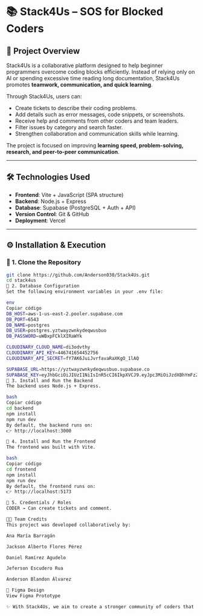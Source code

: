 # 📚 Stack4Us – SOS for Blocked Coders

## 🚀 Project Overview
Stack4Us is a collaborative platform designed to help beginner programmers overcome coding blocks efficiently. Instead of relying only on AI or spending excessive time reading long documentation, Stack4Us promotes **teamwork, communication, and quick learning**.  

Through Stack4Us, users can:  
- Create tickets to describe their coding problems.  
- Add details such as error messages, code snippets, or screenshots.  
- Receive help and comments from other coders and team leaders.  
- Filter issues by category and search faster.  
- Strengthen collaboration and communication skills while learning.  

The project is focused on improving **learning speed, problem-solving, research, and peer-to-peer communication**.  

---

## 🛠️ Technologies Used
- **Frontend**: Vite + JavaScript (SPA structure)  
- **Backend**: Node.js + Express  
- **Database**: Supabase (PostgreSQL + Auth + API)  
- **Version Control**: Git & GitHub  
- **Deployment**: Vercel  

---

## ⚙️ Installation & Execution

### 🔹 1. Clone the Repository
```bash
git clone https://github.com/Anderson030/Stack4Us.git
cd stack4us
🔹 2. Database Configuration
Set the following environment variables in your .env file:

env
Copiar código
DB_HOST=aws-1-us-east-2.pooler.supabase.com
DB_PORT=6543
DB_NAME=postgres
DB_USER=postgres.yztwayzwnkydeqwusbuo
DB_PASSWORD=uWBxpFCklXIRaWYk

CLOUDINARY_CLOUD_NAME=di3odvthy
CLOUDINARY_API_KEY=446741654452756
CLOUDINARY_API_SECRET=fY7AK6JuiJvrfavaRaXKgO_1lAQ

SUPABASE_URL=https://yztwayzwnkydeqwusbuo.supabase.co
SUPABASE_KEY=eyJhbGciOiJIUzI1NiIsInR5cCI6IkpXVCJ9.eyJpc3MiOiJzdXBhYmFzZSIsInJlZiI6Inl6dHdheXp3bmt5ZGVxd3VzYnVvIiwicm9sZSI6InNlcnZpY2Vfcm9sZSIsImlhdCI6MTc1NTcxMjYyMywiZXhwIjoyMDcxMjg4NjIzfQ.iuS21FagqyaxarvwhCWTWpiU7o9SgK5FWXjO2JjuQ98
🔹 3. Install and Run the Backend
The backend uses Node.js + Express.

bash
Copiar código
cd backend
npm install
npm run dev
By default, the backend runs on:
👉 http://localhost:3000

🔹 4. Install and Run the Frontend
The frontend was built with Vite.

bash
Copiar código
cd frontend
npm install
npm run dev
By default, the frontend runs on:
👉 http://localhost:5173

🔹 5. Credentials / Roles
CODER → Can create tickets and comment.

👨‍💻 Team Credits
This project was developed collaboratively by:

Ana María Barragán

Jackson Alberto Flores Pérez

Daniel Ramírez Agudelo

Jeferson Escudero Rua

Anderson Blandon Álvarez

🎨 Figma Design
View Figma Prototype

✨ With Stack4Us, we aim to create a stronger community of coders that not only solve problems but also learn, share, and grow together.
